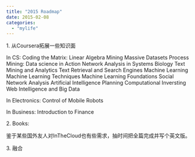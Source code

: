 ```yaml
---
title: "2015 Roadmap"
date: 2015-02-08
categories: 
  - "mylife"
---
```


1\. 从Coursera拓展一些知识面

In CS: Coding the Matrix: Linear Algebra Mining Massive Datasets Process Mining: Data science in Action Network Analysis in Systems Biology Text Mining and Analytics Text Retrieval and Search Engines Machine Learning Machine Learning Techniques Machine Learning Foundations Social Network Analysis Artificial Intelligence Planning Computational Inversting Web Intelligence and Big Data

In Electronics: Control of Mobile Robots

In Business: Introduction to Finance

2\. Books:

鉴于某些国外友人对InTheCloud也有些需求，抽时间把全篇完成并写个英文版。

3\. 融合
